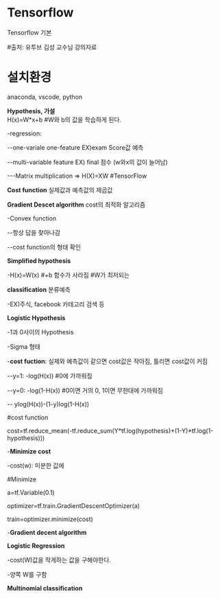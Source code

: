 # Tensorflow 
Tensorflow 기본

#출처: 유투브 김성 교수님 강의자료


**설치환경**
=============
anaconda, vscode, python



**Hypothesis, 가설**  
H(x)=W*x+b #W와 b의 값을 학습하게 된다.

-regression:

  --one-variale one-feature EX)exam Score값 예측
  
  --multi-variable feature EX) final  점수 (w와x의 값이 늘어남)
    
   ---Matrix multiplication => H(X)=XW #TensorFlow



**Cost function** 
실제값과 예측값의 제곱값



**Gradient Descet algorithm**
cost의 최적화 알고리즘

-Convex function
  
  --항상 답을 찾아나감
  
  --cost function의 형태 확인
  
  
  
**Simplified hypothesis**
  
 -H(x)=W(x) #+b 함수가 사라짐 #W가 최저되는 



**classification** 
분류예측

-EX)주식, facebook 카테고리 검색 등



**Logistic Hypothesis**

-1과 0사이의 Hypothesis

-Sigma 형태

-**cost fuction**: 실제와 예측값이 같으면 cost값은 작아짐, 틀리면 cost값이 커짐

   --y=1: -log(H(x)) #0에 가까워짐
   
   --y=0: -log(1-H(x)) #0이면 거의 0, 1이면 무한대에 가까워짐
   
   --  ylog(H(x))-(1-y)log(1-H(x))
   
 #cost function
 
  cost=tf.reduce_mean(-tf.reduce_sum(Y*tf.log(hypothesis)+(1-Y)*tf.log(1-hypothesis)))
   
-**Minimize cost**

  -cost(w): 미분한 값에 
  
  #Minimize
  
  a=tf.Variable(0.1)
  
  optimizer=tf.train.GradientDescentOptimizer(a)
  
  train=optimizer.minimize(cost)
  
-**Gradient decent algorithm**




**Logistic Regression**

-cost(W)값을 작게하는 값을 구해야한다.

-양쪽 W를 구함



**Multinomial classification**

  
  
   
   
   


